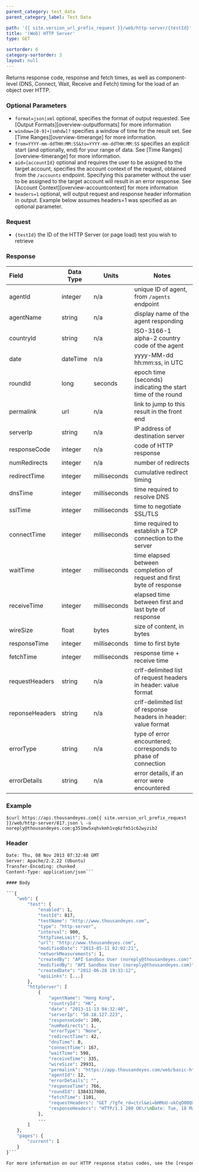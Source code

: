 ```yaml
---
parent_category: test_data
parent_category_label: Test Data

path: '{{ site.version_url_prefix_request }}/web/http-server/{testId}'
title: '(Web) HTTP Server'
type: GET

sortorder: 6
category-sortorder: 3
layout: null
---
```


Returns response code, response and fetch times, as well as component-level (DNS, Connect, Wait, Receive and Fetch) timing for the load of an object over HTTP.

### Optional Parameters

* `format=json|xml` optional, specifies the format of output requested.  See [Output Formats][overview-outputformats] for more information
* `window=[0-9]+[smhdw]?` specifies a window of time for the result set.  See [Time Ranges][overview-timerange] for more information.
* `from=YYYY-mm-ddTHH:MM:SS&to=YYYY-mm-ddTHH:MM:SS` specifies an explicit start (and optionally, end) for your range of data.  See [Time Ranges][overview-timerange] for more information.
* `aid={accountId}` optional and requires the user to be assigned to the target account, specifies the account context of the request, obtained from the `/accounts` endpoint.  Specifying this parameter without the user to be assigned to the target account will result in an error response. See [Account Context][overview-accountcontext] for more information
* `headers=1` optional, will output request and response header information in output.  Example below assumes headers=1 was specified as an optional parameter.

### Request

* `{testId}` the ID of the HTTP Server (or page load) test you wish to retrieve

### Response

Field | Data Type | Units | Notes
:------------|-------------|-------------|-------------|
agentId | integer | n/a | unique ID of agent, from `/agents` endpoint
agentName | string | n/a | display name of the agent responding
countryId | string | n/a | ISO-3166-1 alpha-2 country code of the agent
date | dateTime | n/a | yyyy-MM-dd hh:mm:ss, in UTC
roundId | long | seconds | epoch time (seconds) indicating the start time of the round
permalink | url | n/a | link to jump to this result in the front end
serverIp | string | n/a | IP address of destination server
responseCode | integer | n/a | code of HTTP response
numRedirects | integer | n/a | number of redirects
redirectTime | integer | milliseconds | cumulative redirect timing
dnsTime | integer | milliseconds | time required to resolve DNS 
sslTime | integer | milliseconds | time to negotiate SSL/TLS
connectTime | integer | milliseconds | time required to establish a TCP connection to the server
waitTime | integer | milliseconds | time elapsed between completion of request and first byte of response
receiveTime | integer | milliseconds | elapsed time between first and last byte of response
wireSize | float | bytes | size of content, in bytes
responseTime | integer | milliseconds | time to first byte
fetchTime | integer | milliseconds | response time + receive time
requestHeaders | string | n/a | crlf-delimited list of request headers in header: value format
reponseHeaders | string | n/a | crlf-delimited list of response headers in header: value format
errorType | string | n/a | type of error encountered; corresponds to phase of connection
errorDetails | string | n/a | error details, if an error were encountered


### Example

`$curl https://api.thousandeyes.com{{ site.version_url_prefix_request }}/web/http-server/817.json \
  -u noreply@thousandeyes.com:g351mw5xqhvkmh1vq6zfm51c62wyzib2`

### Header

```HTTP/1.1 200 OK
Date: Thu, 08 Nov 2013 07:32:48 GMT
Server: Apache/2.2.22 (Ubuntu)
Transfer-Encoding: chunked
Content-Type: application/json```

#### Body

```{
    "web": {
        "test": {
            "enabled": 1,
            "testId": 817,
            "testName": "http://www.thousandeyes.com",
            "type": "http-server",
            "interval": 900,
            "httpTimeLimit": 5,
            "url": "http://www.thousandeyes.com",
            "modifiedDate": "2013-05-11 02:02:21",
            "networkMeasurements": 1,
            "createdBy": "API Sandbox User (noreply@thousandeyes.com)",
            "modifiedBy": "API Sandbox User (noreply@thousandeyes.com)",
            "createdDate": "2012-06-28 19:33:12",
            "apiLinks": [...]
        },
        "httpServer": [
            {
                "agentName": "Hong Kong",
                "countryId": "HK",
                "date": "2013-11-13 04:32:40",
                "serverIp": "50.18.127.223",
                "responseCode": 200,
                "numRedirects": 1,
                "errorType": "None",
                "redirectTime": 42,
                "dnsTime": 0,
                "connectTime": 167,
                "waitTime": 598,
                "receiveTime": 335,
                "wireSize": 29931,
                "permalink": "https://app.thousandeyes.com/web/basic-http?__a=75&testId=817&roundId=1384317000&agentId=12",
                "agentId": 12,
                "errorDetails": "",
                "responseTime": 766,
                "roundId": 1384317000,
                "fetchTime": 1101,
                "requestHeaders": "GET /?gfe_rd=ctrl&ei=bHMoU-ukCqO00QXGr4CQAg&gws_rd=cr HTTP/1.1\r\nUser-Agent: Mozilla/5.0 AppleWebKit/999.0 (KHTML, like Gecko) Chrome/99.0 Safari/999.0\r\nHost: www.google.co.uk\r\nAccept: */*\r\n",
                "responseHeaders": "HTTP/1.1 200 OK\r\nDate: Tue, 18 Mar 2014 16:25:16 GMT\r\nExpires: -1\r\nCache-Control: private, max-age=300\r\nContent-Type: application/xhtml+xml; charset=UTF-8\r\nP3P: CP=\"This is not a P3P policy! See http://www.google.com/support/accounts/bin/answer.py?hl=en&answer=151657 for more info.\"\r\nServer: gws\r\nX-XSS-Protection: 1; mode=block\r\nX-Frame-Options: SAMEORIGIN\r\nAlternate-Protocol: 443:quic\r\nTransfer-Encoding: chunked\r\n"
            },
            ...
        ]
    },
    "pages": {
        "current": 1
    }
}```

For more information on our HTTP response status codes, see the [response status codes documentation][overview-responsestatuscodes].

